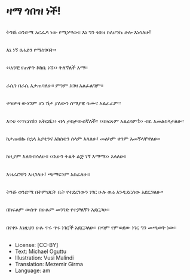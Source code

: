 # ዛማ ጎበዝ ነች!

##
ትንሹ ወንድሜ አርፈዶ ነው የሚነሣው፡፡ እኔ ግን ጎበዝ ስለሆንኩ ቶሎ እነሳለሁ!

##
እኔ ነኝ ፀሐይን የማስገባት፡፡

##
‹‹አንቺ የጠዋት ኮከቤ ነሽ›› ትለኛለች እማ፡፡

##
ራሴን በራሴ እታጠባለሁ፡፡ ምንም እገዛ አልፈልግም፡፡

##
ቀዝቃዛ ውሃንም ሆነ ሽታ ያለውን ሰማያዊ ሳሙና አልፈራም፡፡

##
እናቴ ‹‹ጥርስሽን አትርሺ›› ብላ ታስታውሰኛለች፡፡ ‹‹በፍጹም አልረሳም!›› ብዬ እመልስላታለሁ፡፡

##
ከታጠብኩ በኋላ አያቴንና አክስቴን ሰላም እላለሁ፤ መልካም ቀንም እመኝላቸዋለሁ፡፡

##
ከዚያም እለባብሳለሁ፡፡ ‹‹አሁን ትልቅ ልጅ ነኝ እማማ›› እላለሁ፡፡

##
አዝራሮቼን እዘጋለሁ፤ ጫማዬንም አስራለሁ፡፡

##
ትንሹ ወንድሜ በትምህርት ቤት የተደረገውን ነገር ሁሉ ወሬ እንዲደርሰው አደርጋለሁ፡፡

##
በክፍልም ውስጥ በሁሉም መንገድ የተቻለኝን አደርጋሁ፡፡

##
በየቀኑ እነዚህን ሁሉ ጥሩ ጥሩ ነገሮች አደርጋለሁ፡፡ በጣም የምወደው ነገር ግን መጫወት ነው፡፡

##
* License: [CC-BY]
* Text: Michael Oguttu
* Illustration: Vusi Malindi
* Translation: Mezemir Girma
* Language: am
